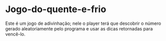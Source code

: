 # Jogo-do-quente-e-frio
Este é um jogo de adivinhação; nele o player terá que descobrir o número gerado aleatoriamente pelo programa e usar as dicas retornadas para vencê-lo.
